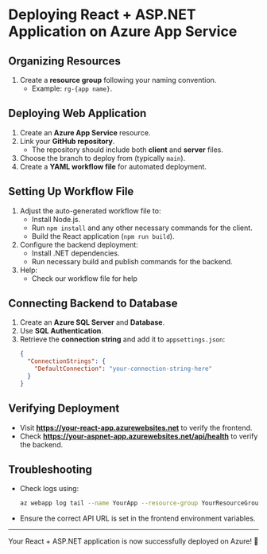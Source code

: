 # Deploying React + ASP.NET Application on Azure App Service

## Organizing Resources
1. Create a **resource group** following your naming convention.
   - Example: `rg-{app name}`.

## Deploying Web Application
1. Create an **Azure App Service** resource.
2. Link your **GitHub repository**.
   - The repository should include both **client** and **server** files.
3. Choose the branch to deploy from (typically `main`).
4. Create a **YAML workflow file** for automated deployment.

## Setting Up Workflow File
1. Adjust the auto-generated workflow file to:
   - Install Node.js.
   - Run `npm install` and any other necessary commands for the client.
   - Build the React application (`npm run build`).
2. Configure the backend deployment:
   - Install .NET dependencies.
   - Run necessary build and publish commands for the backend.
3. Help:
   - Check our workflow file for help

## Connecting Backend to Database
1. Create an **Azure SQL Server** and **Database**.
2. Use **SQL Authentication**.
3. Retrieve the **connection string** and add it to `appsettings.json`:
   ```json
   {
     "ConnectionStrings": {
       "DefaultConnection": "your-connection-string-here"
     }
   }
   ```

## Verifying Deployment
- Visit **https://your-react-app.azurewebsites.net** to verify the frontend.
- Check **https://your-aspnet-app.azurewebsites.net/api/health** to verify the backend.

## Troubleshooting
- Check logs using:
  ```sh
  az webapp log tail --name YourApp --resource-group YourResourceGroup
  ```
- Ensure the correct API URL is set in the frontend environment variables.

---
Your React + ASP.NET application is now successfully deployed on Azure! 🚀

